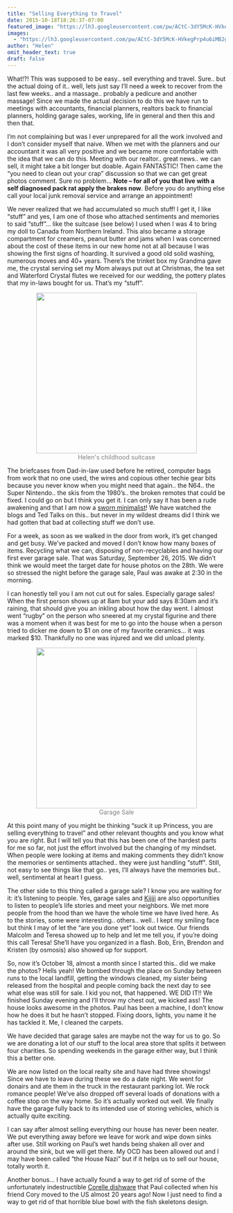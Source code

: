 ```yaml
---
title: "Selling Everything to Travel"
date: 2015-10-18T18:26:37-07:00
featured_image: "https://lh3.googleusercontent.com/pw/ACtC-3dY5McK-HVkegPrp4u6iMB2gZ9PCjGBStKZ2AFPxjhWkg4pVigmwgN223ecVOzeTteOCW68fjLcEydRUCH518nrjVbrAX4avXIEnXGnhHlU7Zo8cN9ErYv6DKycALCWhk8Pr4nN7m7MBqwGktzSQn024A=w1024-h768-no"
images:
  - "https://lh3.googleusercontent.com/pw/ACtC-3dY5McK-HVkegPrp4u6iMB2gZ9PCjGBStKZ2AFPxjhWkg4pVigmwgN223ecVOzeTteOCW68fjLcEydRUCH518nrjVbrAX4avXIEnXGnhHlU7Zo8cN9ErYv6DKycALCWhk8Pr4nN7m7MBqwGktzSQn024A=w1024-h768-no"
author: "Helen"
omit_header_text: true
draft: false
---
```


What!?! This was supposed to be easy.. sell everything and travel. Sure.. but the actual doing of it.. well, lets just say I’ll need a week to recover from the last few weeks.. and a massage.. probably a pedicure and another massage! Since we made the actual decision to do this we have run to meetings with accountants, financial planners, realtors back to financial planners, holding garage sales, working, life in general and then this and then that.

I’m not complaining but was I ever unprepared for all the work involved and I don’t consider myself that naive. When we met with the planners and our accountant it was all very positive and we became more comfortable with the idea that we can do this. Meeting with our realtor.. great news.. we can sell, it might take a bit longer but doable. Again FANTASTIC! Then came the “you need to clean out your crap” discussion so that we can get great photos comment. Sure no problem… **Note – for all of you that live with a self diagnosed pack rat apply the brakes now**. Before you do anything else call your local junk removal service and arrange an appointment!

We never realized that we had accumulated so much stuff! I get it, I like “stuff” and yes, I am one of those who attached sentiments and memories to said “stuff”… like the suitcase (see below) I used when I was 4 to bring my doll to Canada from Northern Ireland. This also became a storage compartment for creamers, peanut butter and jams when I was concerned about the cost of these items in our new home not at all because I was showing the first signs of hoarding. It survived a good old solid washing, numerous moves and 40+ years. There’s the trinket box my Grandma gave me, the crystal serving set my Mom always put out at Christmas, the tea set and Waterford Crystal flutes we received for our wedding, the pottery plates that my in-laws bought for us. That’s my “stuff”.

<div style="text-align: center">
  <a style="display:inline-block;text-decoration:none;color: grey;" href="https://photos.google.com/share/AF1QipNzXM2ejuel-cP83GpoUxFt9iC4bXV1U2VTzFt7yNrz603xIJ6qkUjeAFAOt1-G6w/photo/AF1QipNfT_QNGtAaEw1yfc89nitrQzKJvc2y-oT0LbpT?key=NGhOVGJJZUVpYmVFM08wZTZzeGpMQktHYWxWX0V3" target="_blank"><img loading="lazy" src="https://lh3.googleusercontent.com/pw/ACtC-3cGF83XiAPRNks5rGRCJiSmgWJqk4y0qWFyyGRepntoYmM7LYLx12EQXCgYXL3V0YuPZEHQefpj3N2IQD3c5YOwY6Ruu7obSgU6Mq42Nd7dlhHqSLnHmTQ3rSrOBix4Wjq4kA7j3IHtzK9GZuLuKdadgQ=w370-no" width="370" /><div>Helen's childhood suitcase</div></a>
</div>

The briefcases from Dad-in-law used before he retired, computer bags from work that no one used, the wires and copious other techie gear bits because you never know when you might need that again.. the N64.. the Super Nintendo.. the skis from the 1980’s.. the broken remotes that could be fixed. I could go on but I think you get it. I can only say it has been a rude awakening and that I am now a [sworn minimalist](https://www.theminimalists.com/)! We have watched the blogs and Ted Talks on this.. but never in my wildest dreams did I think we had gotten that bad at collecting stuff we don’t use.

For a week, as soon as we walked in the door from work, it’s get changed and get busy. We’ve packed and moved I don’t know how many boxes of items. Recycling what we can, disposing of non-recyclables and having our first ever garage sale. That was Saturday, September 26, 2015. We didn’t think we would meet the target date for house photos on the 28th. We were so stressed the night before the garage sale, Paul was awake at 2:30 in the morning.

I can honestly tell you I am not cut out for sales. Especially garage sales! When the first person shows up at 8am but your add says 8:30am and it’s raining, that should give you an inkling about how the day went. I almost went “rugby” on the person who sneered at my crystal figurine and there was a moment when it was best for me to go into the house when a person tried to dicker me down to $1 on one of my favorite ceramics… it was marked $10. Thankfully no one was injured and we did unload plenty.

<div style="text-align: center">
  <a style="display:inline-block;text-decoration:none;color: grey;" href="https://photos.google.com/share/AF1QipNzXM2ejuel-cP83GpoUxFt9iC4bXV1U2VTzFt7yNrz603xIJ6qkUjeAFAOt1-G6w/photo/AF1QipPk7koZUBp5nmx7hHihP3w2Fk5hcEewXTzi4FAs?key=NGhOVGJJZUVpYmVFM08wZTZzeGpMQktHYWxWX0V3" target="_blank"><img loading="lazy" src="https://lh3.googleusercontent.com/pw/ACtC-3efdATy-w-a4T9pxweUN4lHfXqH1cEa2Rv2p2O1uzfgfOTEvQnD3g16uWcgEyzBiUCPY4D7rkJ9AHUq4j3W41kvqTQ8gVzniSWlNzPQuCfgJcEAaHjiNF8jzDMmVD-qjfK7GVvX9RA2PyK9n1Bas2tPVw=w370-no" width="370" /><div>Garage Sale</div></a>
</div>

At this point many of you might be thinking “suck it up Princess, you are selling everything to travel” and other relevant thoughts and you know what you are right. But I will tell you that this has been one of the hardest parts for me so far, not just the effort involved but the changing of my mindset. When people were looking at items and making comments they didn’t know the memories or sentiments attached.. they were just handling “stuff". Still, not easy to see things like that go.. yes, I’ll always have the memories but.. well, sentimental at heart I guess.

The other side to this thing called a garage sale? I know you are waiting for it: it’s listening to people. Yes, garage sales and [Kijiji](https://www.kijiji.ca/h-calgary/1700199) are also opportunities to listen to people’s life stories and meet your neighbors. We met more people from the hood than we have the whole time we have lived here. As to the stories, some were interesting.. others.. well.. I kept my smiling face but think I may of let the “are you done yet” look out twice. Our friends Malcolm and Teresa showed up to help and let me tell you, if you’re doing this call Teresa! She’ll have you organized in a flash. Bob, Erin, Brendon and Kristen (by osmosis) also showed up for support.

So, now it’s October 18, almost a month since I started this.. did we make the photos? Hells yeah! We bombed through the place on Sunday between runs to the local landfill, getting the windows cleaned, my sister being released from the hospital and people coming back the next day to see what else was still for sale. I kid you not, that happened. WE DID IT!! We finished Sunday evening and I’ll throw my chest out, we kicked ass! The house looks awesome in the photos. Paul has been a machine, I don’t know how he does it but he hasn’t stopped. Fixing doors, lights, you name it he has tackled it. Me, I cleaned the carpets.

We have decided that garage sales are maybe not the way for us to go. So we are donating a lot of our stuff to the local area store that splits it between four charities. So spending weekends in the garage either way, but I think this a better one.

We are now listed on the local realty site and have had three showings! Since we have to leave during these we do a date night. We went for donairs and ate them in the truck in the restaurant parking lot. We rock romance people! We’ve also dropped off several loads of donations with a coffee stop on the way home. So it’s actually worked out well. We finally have the garage fully back to its intended use of storing vehicles, which is actually quite exciting.

I can say after almost selling everything our house has never been neater. We put everything away before we leave for work and wipe down sinks after use. Still working on Paul’s wet hands being shaken all over and around the sink, but we will get there. My OCD has been allowed out and I may have been called “the House Nazi” but if it helps us to sell our house, totally worth it.

Another bonus… I have actually found a way to get rid of some of the unfortunately indestructible [Corelle dishware](https://en.wikipedia.org/wiki/Corelle) that Paul collected when his friend Cory moved to the US almost 20 years ago! Now I just need to find a way to get rid of that horrible blue bowl with the fish skeletons design.
